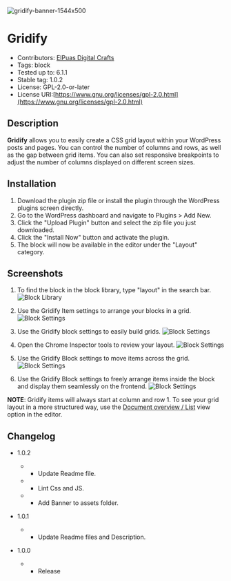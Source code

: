 ![gridify-banner-1544x500](https://user-images.githubusercontent.com/3707088/210112448-ce0ce71f-0105-4bf7-ace6-55c93a0b37c6.jpg)

# Gridify

- Contributors: [ElPuas Digital Crafts](https://elpuas.com)
- Tags: block
- Tested up to: 6.1.1
- Stable tag: 1.0.2
- License: GPL-2.0-or-later
- License URI:[https://www.gnu.org/licenses/gpl-2.0.html](https://www.gnu.org/licenses/gpl-2.0.html)

## Description

**Gridify** allows you to easily create a CSS grid layout within your WordPress posts and pages. You can control the number of columns and rows, as well as the gap between grid items. You can also set responsive breakpoints to adjust the number of columns displayed on different screen sizes.

## Installation

1. Download the plugin zip file or install the plugin through the WordPress plugins screen directly.
2. Go to the WordPress dashboard and navigate to Plugins > Add New.
3. Click the "Upload Plugin" button and select the zip file you just downloaded.
4. Click the "Install Now" button and activate the plugin.
5. The block will now be available in the editor under the "Layout" category.

## Screenshots

1. To find the block in the block library, type "layout" in the search bar.
![Block Library](https://user-images.githubusercontent.com/3707088/210089250-94ad23d8-4dcc-4722-94da-49b1eeef9c74.jpg)

2. Use the Gridify Item settings to arrange your blocks in a grid.
![Block Settings](https://user-images.githubusercontent.com/3707088/210089254-da531e9a-f9c2-4cd6-80a2-9c05a9862b02.jpg)

3. Use the Gridify block settings to easily build grids.
![Block Settings](https://user-images.githubusercontent.com/3707088/210089256-4ea04000-a6a0-4597-aca9-5552fd084716.jpg)

4. Open the Chrome Inspector tools to review your layout.
![Block Settings](https://user-images.githubusercontent.com/3707088/210089258-4d3a6dba-9ed3-4558-9aa8-7ae2df4fafc7.jpg)

5. Use the Gridify Block settings to move items across the grid.
![Block Settings](https://user-images.githubusercontent.com/3707088/210089259-5003fe2a-40c2-491d-a7d5-1631d445a8e5.jpg)

6. Use the Gridify Block settings to freely arrange items inside the block and display them seamlessly on the frontend.
![Block Settings](https://user-images.githubusercontent.com/3707088/210089262-cd78a8ff-5250-4e7e-a450-2985b4dc300b.jpg)

**NOTE**: Gridify items will always start at column and row 1. To see your grid layout in a more structured way, use the [Document overview / List](https://learn.wordpress.org/tutorial/how-to-use-the-list-view/) view option in the editor.

## Changelog

- 1.0.2
  - - Update Readme file.
  - - Lint Css and JS.
  - - Add Banner to assets folder.

- 1.0.1
  - - Update Readme files and Description.

- 1.0.0
  - - Release
